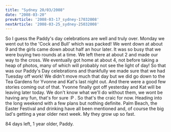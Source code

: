 ```yaml
---
title: "Sydney 20/03/2008"
date: "2008-03-20"
prevArticle: '2008-03-17_sydney-17032008'
nextArticle: '2008-03-25_sydney-25032008'
---
```

So I guess the Paddy's day celebrations are well and truly over. Monday we went out to the 'Cock and Bull' which was packed! We went down at about 9 and the girls came down about half an hour later. It was so busy that we were buying two rounds at a time. We left there at about 2 and made our way to the cross. We eventually got home at about 4, not before taking a heap of photos, many of which will probably not see the light of day! So that was our Paddy's Day celebrations and thankfully we made sure that we had Tuesday off work! We didn't move much that day but we did go down to the Tea Gardens for Yvonne and Kat's last night out. And there were a good few stories coming out of that. Yvonne finally got off yesterday and Kat will be leaving later today. We don't know what we'll do without them, we wont be having any fun, that's for sure :P . So that's the craic for now. Heading into the long weekend with a few plans but nothing definite. Palm Beach, the Easter Festival and drinking have all been mentioned and, of course the big lad's getting a year older next week. My they grow up so fast.

84 days left, 1 year older,
Paddy.